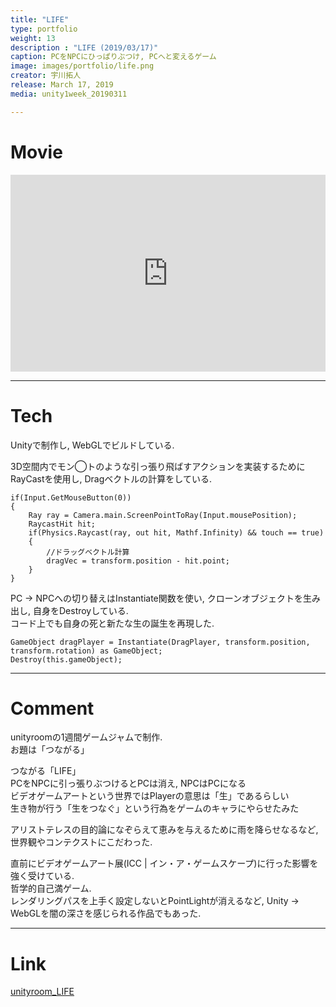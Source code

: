 ```yaml
---
title: "LIFE"
type: portfolio
weight: 13
description : "LIFE (2019/03/17)"
caption: PCをNPCにひっぱりぶつけ, PCへと変えるゲーム
image: images/portfolio/life.png
creator: 宇川拓人
release: March 17, 2019
media: unity1week_20190311

---
```

# Movie
<iframe width = "100%" height = "315" src="https://www.youtube.com/embed/er3s5WeyrrU" frameborder="0" allow="accelerometer; autoplay; encrypted-media; gyroscope; picture-in-picture" allowfullscreen></iframe>

---
# Tech
Unityで制作し, WebGLでビルドしている. <br>

3D空間内でモン◯トのような引っ張り飛ばすアクションを実装するためにRayCastを使用し, Dragベクトルの計算をしている. <br>

```
if(Input.GetMouseButton(0))
{
    Ray ray = Camera.main.ScreenPointToRay(Input.mousePosition);
    RaycastHit hit;
    if(Physics.Raycast(ray, out hit, Mathf.Infinity) && touch == true)
    {
        //ドラッグベクトル計算
        dragVec = transform.position - hit.point;
    }
}
```

PC → NPCへの切り替えはInstantiate関数を使い, クローンオブジェクトを生み出し, 自身をDestroyしている. <br>
コード上でも自身の死と新たな生の誕生を再現した. <br>

```
GameObject dragPlayer = Instantiate(DragPlayer, transform.position, transform.rotation) as GameObject;
Destroy(this.gameObject);
```
---
# Comment
unityroomの1週間ゲームジャムで制作. <br>
お題は「つながる」<br>

つながる「LIFE」<br>
PCをNPCに引っ張りぶつけるとPCは消え, NPCはPCになる<br>
ビデオゲームアートという世界ではPlayerの意思は「生」であるらしい<br> 
生き物が行う「生をつなぐ」という行為をゲームのキャラにやらせたみた<br>

アリストテレスの目的論になぞらえて恵みを与えるために雨を降らせなるなど, 世界観やコンテクストにこだわった. <br>

直前にビデオゲームアート展(ICC | イン・ア・ゲームスケープ)に行った影響を強く受けている. <br>
哲学的自己満ゲーム. <br> 
レンダリングパスを上手く設定しないとPointLightが消えるなど, Unity → WebGLを闇の深さを感じられる作品でもあった. <br>

---
# Link
<a href= https://unityroom.com/games/life target=”_blank”>unityroom_LIFE</a> 